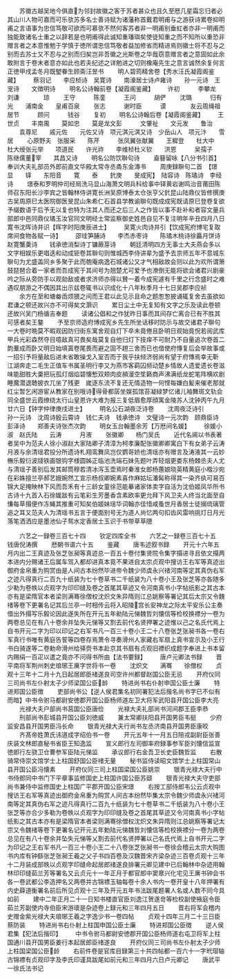 <!-- { "loadSidebar": true } -->
　　苏徽古越吴地今俱直为邻封故徽之客于苏者甚众也且久至厯几星霜忘归者必其山川人物可嘉而可乐欤苏多名士善诗赋为诸藩称首戴君明甫与之游获诗累卷抑明甫之言语事为忠信笃敬可欲而可慕欤不然何客苏者非一明甫别垂虹者亦非一明甫而独能致诸名士重之以辞若是也明甫得此诚知重璠璵矣使徒知重之而不知所以重恐非赠言者之本意惟勉于学慎于徳所谓忠信笃敬者益加修省而精进焉则徽士将不忍与之别而去苏士又不忍与之别而归矣岂非吾徽之光斯卷之华哉窃意赠言者之意固如此余敢附言于卷末者意亦如此也若夫纪述之详勉进之切则橡庵先生之意言诚然余复何言正徳甲戌孟冬月既朢眷生顾斋汪昱书
　　明人碧筠精舍卷【秀水汪氏凝霞阁鉴藏】
　　蔡羽记　　李应桢诗　吴寛诗　　南濠居士诗卢雍诗　　孙一元诗　王宠诗　　文徴明诗
　　明名公诗翰前卷【凝霞阁鉴藏】
　　许初　　　李攀龙　　刘谦　　　　琼
　　王守　　　陈銮　　　王问　　　胡俨
　　沈璐　　　归有光　　浦南金　　皇甫百泉
　　张志　　　谢时臣　　　谟　　　　友云周绳祖　　居节　　　顾问　　　钱谷
　　复初
　　明名公诗翰后卷【凝霞阁鉴藏】
　　王世贞　　丰南禺　　莫如忠　　莫是龙文彭　　　文肇祉　　文元发　　鲁治
　　袁尊尼　　戚元佐　　元佐又诗　项元淇元淇又诗　少岳山人　项元汴　　雪居
　　心原野夫　张服采　　陈芹　　　张凤翼张献翼　　王穉登　　杜大中　　杜大绶张元举　　项道民　　许光祚　　李维桢杜义钦　　洪恩　　　吴孺子　　陈继儒董宰　　其昌又诗
　　明名公防饮聨句诗
　　盍簮留咏【八分书引首】奉训大夫礼部员外郎前直文华殿太常寺丞甬东金漙书
　　周庚録聨句二首　【璟　　显　　铎　　东阳音　　寛　　泰　　釴庚　　旻成宪】　陆容诗　陈璚诗　李经诗
　　璟泰和罗明仲司经局洗马显山海萧文明兵科给事中铎黄岩谢鸣治音莆田陈师召东阳长沙李宾之皆翰林侍讲寛长洲吴原博泰太仓张亨父釴昆山陆鼎仪皆修撰庚古吴周原巳太医院御医旻昆山朱希仁石首县学教谕聨句既成成宪既请原巳登卷复欲予缀数语于后予无以复也特为注其人而还之后三人之作皆以事不赴补和者容文量兵部郎中邑同鼎仪璚玉汝官同文明经士常监察御史姓邑自见不复注明年辛丑四月八日寛书沈晖诗并识【晖字时阳庚辰进士】
　　吴寛火肉诗并引【饮成宪府博宅复取席间食物各赋一诗】
　　邵珪笋脯诗　　李杰赤枣诗　　陈璚木桃诗徐厵月饼诗　　赵寛蟹羮诗　　钱承徳消梨诗丁镛蕨芽诗
　　朝廷清明四方无事士大夫燕会多以文字相娱乐更唱迭和动成钜卷其聨句则惟城西李侍讲辈为盛予去京师五年不意城东聨句为尤盛盖同乡多聚于此而匏庵病逸石城诸公又才气相敌故会则以此为欢所谓箫鼓琵琶合着一家者而吾成宪于其间号为翘楚尤可爱予也潦倒无能将欲会诸君兴剧豪吟之际从旁防手以观勍敌或者求济师亦得以賛一着今成宪遽有千里之行念盛时之难遇叹朋游之不偶因其出示兹卷辄书以识成化十八年秋季月十七日吴郡李应祯
　　余方在至和塘畚臿烦猥之间而王君以此见示且命之题怱怱披诵辄复舍去虽欲如君谦之顿还故兴亦不可得矣文灏识
　　累日尘土中无复知有文字之乐及读此卷顿还故兴吴门杨循吉奉题
　　读诸公倡和之作犹昨日事而其间存亡离合已有不胜其可感者矣王鏊
　　予至京师造府博成宪乡先生所坐话移时防示与故交诸君子聨句一大卷时晩莫不暇观因防归街东寓舍观自灯下卒未竟倦且卧明日观始竟怳若阅武库甲兵光彩森然夺目噫敌真可畏矣哉莫复自他归灯下技痒不可耐乃不自量追次卷首二韵藳成而卧又明日始填寘卷尾畏而避之固不趐三舍而已也借使府慱复后会举故事或一招引予将量敌后进未省敢操戈入室否而于我乎扶倾济弱尚有望于府慱焉幸无靳　江湖奔走二毛生正值车书属圣明行李又为燕市客羁囚频动楚乡情故人遗爱遗长卷滋味能甜胜大羮把玩孤灯烟焰碧懐慙双颊肉皮頳漫空笙籁商声沸满纸龙蛇笔阵横欢剧睡魔潜退聴披衣兀坐了残更　嵗逐东流不复还无情造物一何悭每嫌白髪来催老那就红尘暂乞闲游宦从教家在别哦诗得骨都孱坐娱孤馆苔凝緑梦忆诸儿袖舞斑文轨会同全盛世云霞缭绕太行山皇恩许大难为报三复低眉愈厚顔寓金陵苏人沈钟丙午九月廿六日【钟字仲律庚戌进士】
　　明名公石湖夜泛诗卷
　　沈周夜泛诗引　　　　孙一元诗　沈周诗殷云霄诗　钱仁夫诗　钱承徳诗　文璧诗一元次韵　顾鼎臣诗　彭泽诗　　郑善夫诗张杰次韵
　　明女玉台翰墨余芳【万厯间名媛】
　　徐媛小淑　赵氏陆　　云涛　　　月液
　　张徽卿　　杨门吴氏
　　近代名阃以书表著者吴中为范夫人徐小淑赵大家陆卿子清漳为柯孝廉配张徽卿卿寓白下有女弟子云涛月液与余清瑶君投分所遗诗札翔鸾舞凤岂仅鹦哥娇也清瑶亦有赠言及涛液其一云妙橅乐毅衍波牋铁画银钩字様圆姊正临池洗端石妹先题叶弄轻烟更娄东杨棘丞夫人尤与清瑶子善别后发其邮筒穆若清冰泻玉壶焉时秦淮女郎杨蕙娘晓英精黄庭小楷沙宛在彩姝擅兰亭郝艺娥婉然工宣示杨叔卿婉素喜作麻姑坛潘髯称得其一染齐纨可易百锦大足掩映林下风而吾禾有十三龄女童徐范能摹诸家体卖字自活为沈伯姬凤华所书古诗十九首入石徐媛跋有云笔彩生芳墨香含素欧率更允拜下风卫夫人终当北面至自慊每草搨便作冻蝇其推重可知矣伯姬妹瑶华词翰亦佳惜咸蚤世月香居士徒搦琉璃管追之耳又范夫人为清瑶书五言于便面别号无为道人尚忆两句扣齿风雷响挑灯日月光落笔洒洒应是墨池仙子鸳水定香居士玉识于书带草草牕




　　六艺之一録卷三百七十四
　　钦定四库全书
　　六艺之一録卷三百七十五　　钱唐倪涛撰
　　厯朝书谱六十五
　　鉴藏
　　唐韦述叙书録
　　开元十六年五月内出二王真迹及张芝张昶等真迹总一百五十卷付集贤院令集字搨进寻且依文搨两本进内分赐诸王后属车驾入都却进真本竟不果进自太宗贞观中搜访王右军等真迹出御府金帛重为购赏由是人间古本纷然毕进帝令魏少师虞永兴禇河南等定其真伪右军之迹凡得真行二百九十纸装为七十卷草书二千纸装为八十卷小王及张芝等亦各随多少勒为卷帙以贞观字为印印缝及卷之首尾其草迹又令河南真书小字帖纸影之其古本亦有是梁隋官本者梁则满骞徐僧权沈炽文朱异隋则江总姚察等署记其后太宗又令魏禇等卷下更署名记其后兰亭一时相传云将入昭陵宫长安神龙之际太平安乐公主奏借出外搨写乐毅论因此遂失所在开元五年勑陆元悌魏哲刘懐信等检校换褾分一卷为两卷总见在有八十卷余并坠失元悌等又割去前代名贤押署之迹惟以己之名氏代焉上自书开元二字为印以印记之右军书凡一百三十卷小王二十八卷张芝张昶书各一卷右军真行书唯有黄庭告誓等四卷存焉萧令寻奏滑州人家藏右军扇上真书宣示及小王行书白骑遂等二卷勅命滑州给驿赍书本赴京其书扇有贞观旧褾织成题字奉进上书本留内赐绢一百疋以遣之竟亦不问得书所由【法书要録】
　　唐卢元卿法书録
　　晋平南将军荆州刺史琅琊王廙字世将书一卷
　　沈炽文　　满骞　　徐僧权
　　贞观十三年十二月十九日起居郎臣禇遂良司空许州都督赵国公臣无忌
　　开府仪同三司尚书左仆射太子少师梁国公臣龄
　　特进尚书右仆射申国公臣士廉
　　特进郑国公臣徴
　　吏部尚书公【逆人侯君集名初同署犯法后揩名尚书字已不似有而暗】中书令驸马都尉安徳郡开国公臣杨师道左卫大将军武阳县开国公臣李大亮
　　光禄大夫户部尚书莒国公臣唐俭
　　光禄大夫礼部尚书河间郡王臣李恭
　　刑部尚书彭城县开国公臣刘徳威
　　兼太常卿扶阳县开国男臣韦挺
　　少府监安昌县开国男臣冯长命
　　银青光禄大夫行尚书左丞济南县开国男臣康皎
　　齐髙帝姓萧氏讳道成字绍伯书一卷
　　开元五年十一月五日陪戎副尉臣张善庆装文林郎直秘书省臣王知逸监
　　宣义郎行左司御率府録事参军臣刘懐信监宣徳郎行左骁卫仓曹参军臣陆元悌监
　　承议郎行右金吾卫长史臣魏哲监
　　右散骑常侍崇文馆学士上柱国舒国公臣禇无量
　　秘书监侍读昭文馆学士上柱国常山县开国公臣冯懐素
　　开府仪同三司上柱国梁国公臣姚崇
　　银青光禄大夫行中书侍郎同中书门下平章事监修国史上柱国许国公臣苏颋
　　银青光禄大夫守吏部尚书兼侍中监修国史上柱国广平郡开国公臣宋璟
　　右按工部侍郎韦公云贞观中搜访王右军等真迹出御府金帛重为购赏人间古本纷然毕集太宗令魏少师虞永兴禇河南等定其真伪右军之迹凡得真行二百九十纸装为七十卷草书二千纸装为八十卷小王张芝等亦合少多勒为卷帙以贞观字为印印缝及卷之首尾其草迹又令河南真书小字帖纸影之其古本亦有是梁隋官本者梁则满骞徐僧权沈炽文朱异隋则江总姚察等署记太宗又令魏禇等卷下更署名记开元五年勅陆元悌魏哲刘懐信等检校换褾分一卷为两卷总见在有八十卷余并坠失元悌等乂割去前代名贤押署以己名氏代焉上自书开元二字为印记之王右军书凡一百三十卷小王二十八卷张芝张昶书一卷徐会稽云太宗大购图书内库有钟繇张芝张昶王羲之父子书四百卷及汉魏晋宋齐梁杂迹三百卷贞观十三年十二月装成部帙以贞观字印缝命起居郎禇遂良排署元卿见建中已后翰林中杂迹用翰林印印缝茹兰芳等署名又云贞元十一年正月于都官郎中窦臮兴化宅见王廙书钟会书各一卷武都公李造押名又两卷并古锦褾玉轴每卷十余人书内一卷开皇十八年押署有内史薛道衡署名前后所见贞观十三年及开元五年书法跋尾题署人名或人数不同今具如前
　　建中二年正月二十一日知书楼直官臣刘逸江贺遂竒等检校副使掖庭令臣茹兰芳副使内寺伯臣宋游瓌是杂迹卷上録元和三年四月五日
　　晋右将军会稽内史赠金紫光禄大夫琅琊王羲之字逸少书一卷四帖
　　贞观十四年三月二十三日臣蔡防装
　　特进尚书右仆射上柱国申国公臣士廉
　　特进郑国公臣徴
　　逆人侯君集【犯法后揩印】
　　中书令驸马都尉安徳郡开国公臣杨师道右屯卫将军上柱国通川县开国男臣姜行本起居郎臣禇遂良
　　开府仪同三司尚书左仆射太子少师上柱国梁国公臣龄
　　右前件卷是官库目録第三十共四帖都一百六十一字玳瑁轴古锦褾有贞观印字及李氏印谨具跋尾如前元和三年四月六日卢元卿记
　　唐武平一徐氏法书记

